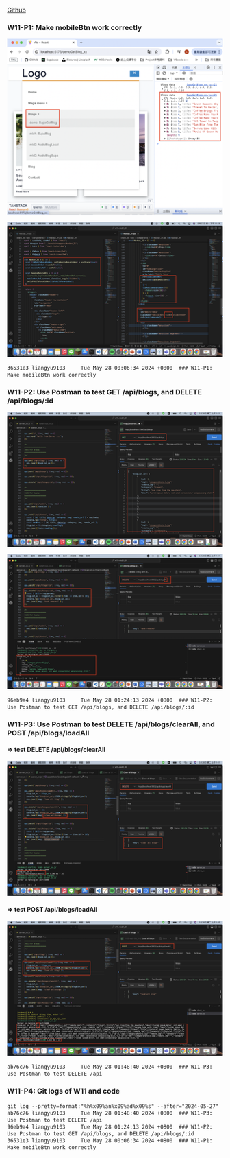 [Github](https://github.com/liangyu9103/1122-wp2-2N_31.git)

### W11-P1: Make mobileBtn work correctly

![](w11-p1-1.png)

![](w11-p1-2.png)

```
36531e3 liangyu9103     Tue May 28 00:06:34 2024 +0800  ### W11-P1: Make mobileBtn work correctly
```

### W11-P2: Use Postman to test GET /api/blogs, and DELETE /api/blogs/:id

![](w11-p2-1.png)

![](w11-p2-2.png)

```
96eb9a4 liangyu9103     Tue May 28 01:24:13 2024 +0800  ### W11-P2: Use Postman to test GET /api/blogs, and DELETE /api/blogs/:id
```

### W11-P3: Use Postman to test DELETE /api/blogs/clearAll, and POST /api/blogs/loadAll

#### => test DELETE /api/blogs/clearAll

![](w11-p3-1.png)

#### => test POST /api/blogs/loadAll

![](w11-p3-2.png)

```
ab76c76 liangyu9103     Tue May 28 01:48:40 2024 +0800  ### W11-P3: Use Postman to test DELETE /api
```

### W11-P4: Git logs of W11 and code

```
git log --pretty=format:"%h%x09%an%x09%ad%x09%s" --after="2024-05-27"
ab76c76 liangyu9103     Tue May 28 01:48:40 2024 +0800  ### W11-P3: Use Postman to test DELETE /api
96eb9a4 liangyu9103     Tue May 28 01:24:13 2024 +0800  ### W11-P2: Use Postman to test GET /api/blogs, and DELETE /api/blogs/:id
36531e3 liangyu9103     Tue May 28 00:06:34 2024 +0800  ### W11-P1: Make mobileBtn work correctly

```

